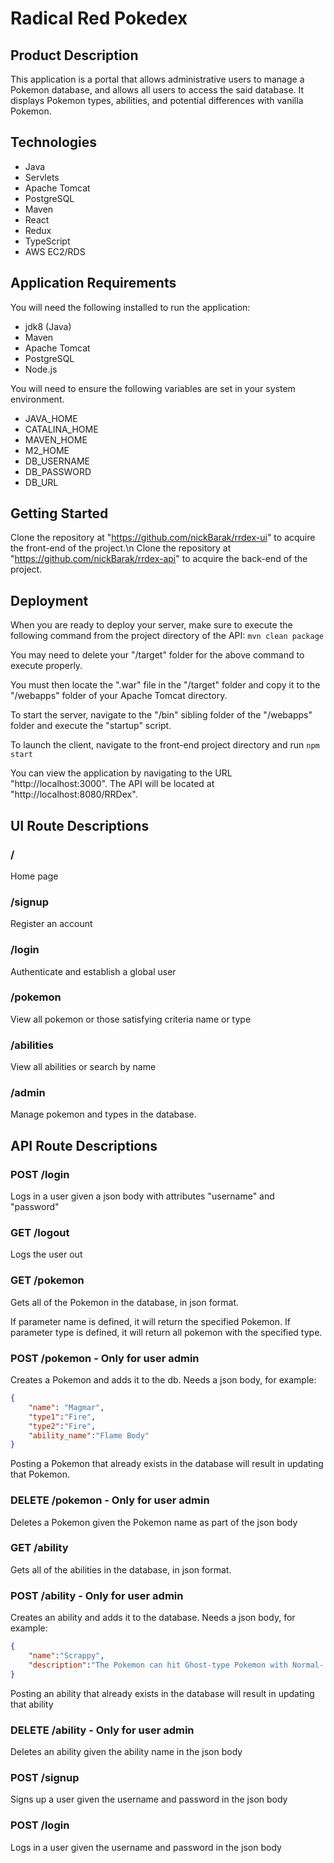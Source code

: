 # Radical Red Pokedex

## Product Description
This application is a portal that allows administrative users to
manage a Pokemon database, and allows all users to access the said database. It displays
Pokemon types, abilities, and potential differences with vanilla Pokemon.


## Technologies
- Java
- Servlets
- Apache Tomcat
- PostgreSQL
- Maven
- React
- Redux
- TypeScript
- AWS EC2/RDS


## Application Requirements
You will need the following installed to run the application:
- jdk8 (Java)
- Maven
- Apache Tomcat
- PostgreSQL
- Node.js

You will need to ensure the following variables are set in your system environment.
- JAVA_HOME
- CATALINA_HOME
- MAVEN_HOME
- M2_HOME
- DB_USERNAME
- DB_PASSWORD
- DB_URL

## Getting Started
Clone the repository at "https://github.com/nickBarak/rrdex-ui" to acquire the front-end of the project.\n
Clone the repository at "https://github.com/nickBarak/rrdex-api" to acquire the back-end of the project.

## Deployment
When you are ready to deploy your server, make sure to execute the following command from the project directory of the API:
        ```mvn clean package```

You may need to delete your "/target" folder for the above command to execute properly.

You must then locate the ".war" file in the "/target" folder and copy it to the "/webapps" folder of your Apache Tomcat directory.

To start the server, navigate to the "/bin" sibling folder of the "/webapps" folder and execute the "startup" script.

To launch the client, navigate to the front-end project directory and run
	```npm start```

You can view the application by navigating to the URL "http://localhost:3000". The API will be located at "http://localhost:8080/RRDex".


## UI Route Descriptions

### /
Home page

### /signup
Register an account

### /login
Authenticate and establish a global user

### /pokemon
View all pokemon or those satisfying criteria name or type

### /abilities
View all abilities or search by name

### /admin
Manage pokemon and types in the database.


## API Route Descriptions

### POST /login
Logs in a user given a json body with attributes "username" and "password"

### GET /logout
Logs the user out

### GET /pokemon
Gets all of the Pokemon in the database, in json format.

If parameter name is defined, it will return the specified Pokemon.
If parameter type is defined, it will return all pokemon with the specified type.

### POST /pokemon - Only for user admin
Creates a Pokemon and adds it to the db. Needs a json body, for example:
```json
{
	"name": "Magmar",
	"type1":"Fire",
	"type2":"Fire",
	"ability_name":"Flame Body"
}
```
Posting a Pokemon that already exists in the database will result in updating that Pokemon.

### DELETE /pokemon - Only for user admin
Deletes a Pokemon given the Pokemon name as part of the json body

### GET /ability
Gets all of the abilities in the database, in json format.

### POST /ability - Only for user admin
Creates an ability and adds it to the database. Needs a json body, for example:
```json
{
    "name":"Scrappy",
    "description":"The Pokemon can hit Ghost-type Pokemon with Normal- and Fighting-type moves."
}
```
Posting an ability that already exists in the database will result in updating that ability

### DELETE /ability - Only for user admin
Deletes an ability given the ability name in the json body

### POST /signup
Signs up a user given the username and password in the json body

### POST /login
Logs in a user given the username and password in the json body
